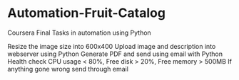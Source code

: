 # Automation-Fruit-Catalog
Coursera Final Tasks in automation using Python

Resize the image size into 600x400
Upload image and description into webserver using Python
Generate PDF and send using email with Python
Health check CPU usage < 80%, Free disk > 20%, Free memory > 500MB
If anything gone wrong send through email

